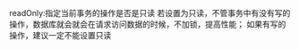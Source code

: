 readOnly:指定当前事务的操作是否是只读
    若设置为只读，不管事务中有没有写的操作，数据库就会就会在请求访问数据的时候，不加锁，提高性能；
    如果有写的操作，建议一定不能设置只读

    